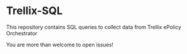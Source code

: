 # Trellix-SQL
 This repository contains SQL queries to collect data from Trellix ePolicy Orchestrator

You are more than welcome to open issues!
